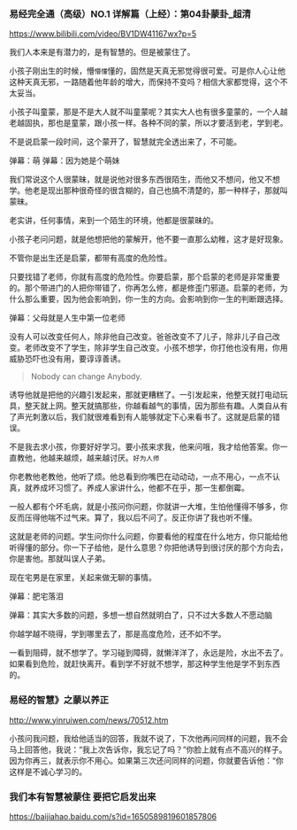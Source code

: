 ### 易经完全通（高级）NO.1 详解篇（上经）：第04卦蒙卦_超清
https://www.bilibili.com/video/BV1DW41167wx?p=5

我们人本来是有潜力的，是有智慧的。但是被蒙住了。

小孩子刚出生的时候，懵`懵懂`懂的，固然是天真无邪觉得很可爱。可是你人心让他这种天真无邪，一路随着他年龄的增大，而保持不变吗？相信大家都觉得，这个不太妥当。

小孩子叫童蒙，那是不是大人就不叫童蒙呢？其实大人也有很多童蒙的，一个人越老越固执，那也是童蒙，跟小孩一样。各种不同的蒙，所以才要活到老，学到老。

不是说启蒙一段时间，这个蒙开了，智慧就完全透出来了，不可能。

弹幕：萌
弹幕：因为她是个萌妹

我们常说这个人很蒙昧，就是说他对很多东西很陌生，而他又不想问，他又不想学。他老是现出那种很奇怪的很含糊的，自己也搞不清楚的，那一种样子，那就叫蒙昧。

老实讲，任何事情，来到一个陌生的环境，他都是很蒙昧的。

小孩子老问问题，就是他想把他的蒙解开，他不要一直那么幼稚，这才是好现象。

不管你是出生还是启蒙，都带有高度的危险性。

只要找错了老师，你就有高度的危险性。你要启蒙，那个启蒙的老师是非常重要的。那个带进门的人把你带错了，你再怎么修，都是修歪门邪道。启蒙的老师，为什么那么重要，因为他会影响到，你一生的方向。会影响到你一生的判断跟选择。

弹幕：父母就是人生中第一位老师

没有人可以改变任何人，除非他自己改变。爸爸改变不了儿子，除非儿子自己改变。老师改变不了学生，除非学生自己改变。小孩不想学，你打他也没有用，你用威胁恐吓也没有用，要谆谆善诱。
>Nobody can change Anybody.

诱导他就是把他的兴趣引发起来，那就更糟糕了。一引发起来，他整天就打电动玩具，整天就上网。整天就搞那些，你越看越气的事情，因为那些有趣。人类自从有了声光刺激以后，我们就很难看到有人能够就定下心来看书了。这就是启蒙的错误。

不是我去求小孩，你要好好学习。要小孩来求我，他来问哦，我才给他答案。你一直教他，他越来越烦，越来越讨厌。`好为人师`

你老教他老教他，他听了烦。他总看到你嘴巴在动动动，一点不用心，一点不认真，就养成坏习惯了。养成人家讲什么，他都不在乎，那一生都倒霉。

一般人都有个坏毛病，就是小孩问你问题，你就讲一大堆，生怕他懂得不够多，你反而压得他喘不过气来。算了，我以后不问了。反正你讲了我也听不懂。

这就是老师的问题。学生问你什么问题，你要看他的程度在什么地方，你只能给他听得懂的部分。你一下子给他，是什么意思？你把他诱导到很讨厌的那个方向去，你是害他。那就叫误人子弟。

现在宅男是在家里，关起来做无聊的事情。

弹幕：肥宅落泪

弹幕：其实大多数的问题，多想一想自然就明白了，只不过大多数人不愿动脑

你越学越不晓得，学到哪里去了，那是高度危险，还不如不学。

一看到阻碍，就不想学了。学习碰到障碍，就懒洋洋了，永远是险，水出不去了。如果看到危险，就赶快离开。看到学不好就不想学，那这种学生他是学不到东西的。

### 易经的智慧》之蒙以养正
http://www.yinruiwen.com/news/70512.htm

小孩问我问题，我给他适当的回答，我就不说了，下次他再问同样的问题，我不会马上回答他，我说：“我上次告诉你，我忘记了吗？”你脸上就有点不高兴的样子。因为你再三，就表示你不用心。如果第三次还问同样的问题，你就要告诉他：“你这样是不诚心学习的。

### 我们本有智慧被蒙住 要把它启发出来
https://baijiahao.baidu.com/s?id=1650589819601857806
